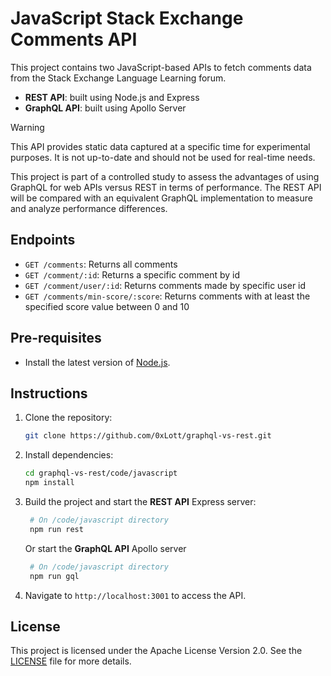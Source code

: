 # JavaScript Stack Exchange Comments API

This project contains two JavaScript-based APIs to fetch comments data from the Stack Exchange Language Learning forum.

- **REST API**: built using Node.js and Express
- **GraphQL API**: built using Apollo Server

> [!WARNING]  
> This API provides static data captured at a specific time for experimental purposes. It is not up-to-date and should not be used for real-time needs.

This project is part of a controlled study to assess the advantages of using GraphQL for web APIs versus REST in terms of performance. The REST API will be compared with an equivalent GraphQL implementation to measure and analyze performance differences.

## Endpoints

- `GET /comments`: Returns all comments
- `GET /comment/:id`: Returns a specific comment by id
- `GET /comment/user/:id`: Returns comments made by specific user id
- `GET /comments/min-score/:score`: Returns comments with at least the specified score value between 0 and 10

## Pre-requisites

- Install the latest version of [Node.js](https://nodejs.org/en/).

## Instructions

1. Clone the repository:

   ```bash
   git clone https://github.com/0xLott/graphql-vs-rest.git
   ```

2. Install dependencies:

   ```bash
   cd graphql-vs-rest/code/javascript
   npm install
   ```

3. Build the project and start the **REST API** Express server:

   ```bash
    # On /code/javascript directory
    npm run rest
   ```

   Or start the **GraphQL API** Apollo server

   ```bash
    # On /code/javascript directory
    npm run gql
   ```

4. Navigate to `http://localhost:3001` to access the API.

## License

This project is licensed under the Apache License
Version 2.0. See the [LICENSE](https://github.com/0xLott/graphql-vs-rest/blob/main/LICENSE) file for more details.
